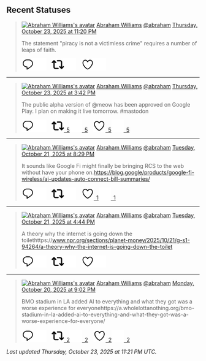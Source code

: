 ## Recent Statuses

> <a href="https://indieweb.social/@abraham"><img alt="Abraham Williams's avatar" src="https://cdn.masto.host/indiewebsocial/accounts/avatars/109/292/540/382/343/163/original/d00f2e03ce9c85b1.jpg" height="24" width="24" ></a> [Abraham Williams](https://indieweb.social/@abraham) [@abraham](https://indieweb.social/@abraham) [Thursday, October 23, 2025 at 11:20 PM](https://indieweb.social/@abraham/115426041903769964)
>
> The statement &quot;piracy is not a victimless crime&quot; requires a number of leaps of faith.
>
> [![Reply](./images/reply_light.svg#gh-light-mode-only "Reply")](https://indieweb.social/@abraham/115426041903769964#gh-light-mode-only)[![Reply](./images/reply.svg#gh-dark-mode-only "Reply")](https://indieweb.social/@abraham/115426041903769964#gh-dark-mode-only)&emsp;[![Boost](./images/retweet_light.svg#gh-light-mode-only "Boost")](https://indieweb.social/@abraham/115426041903769964#gh-light-mode-only)[![Boost](./images/retweet.svg#gh-dark-mode-only "Boost")](https://indieweb.social/@abraham/115426041903769964#gh-dark-mode-only)&emsp;[![Favorite](./images/like_light.svg#gh-light-mode-only "Favorite")](https://indieweb.social/@abraham/115426041903769964#gh-light-mode-only)[![Favorite](./images/like.svg#gh-dark-mode-only "Favorite")](https://indieweb.social/@abraham/115426041903769964#gh-dark-mode-only)


---

> <a href="https://indieweb.social/@abraham"><img alt="Abraham Williams's avatar" src="https://cdn.masto.host/indiewebsocial/accounts/avatars/109/292/540/382/343/163/original/d00f2e03ce9c85b1.jpg" height="24" width="24" ></a> [Abraham Williams](https://indieweb.social/@abraham) [@abraham](https://indieweb.social/@abraham) [Thursday, October 23, 2025 at 3:42 PM](https://indieweb.social/@abraham/115424242322449102)
>
> The public alpha version of @meow has been approved on Google Play. I plan on making it live tomorrow. #mastodon
>
> [![Reply](./images/reply_light.svg#gh-light-mode-only "Reply")](https://indieweb.social/@abraham/115424242322449102#gh-light-mode-only)[![Reply](./images/reply.svg#gh-dark-mode-only "Reply")](https://indieweb.social/@abraham/115424242322449102#gh-dark-mode-only)&emsp;[![Boost](./images/retweet_light.svg#gh-light-mode-only "Boost")&ensp;5](https://indieweb.social/@abraham/115424242322449102#gh-light-mode-only)[![Boost](./images/retweet.svg#gh-dark-mode-only "Boost")&ensp;5](https://indieweb.social/@abraham/115424242322449102#gh-dark-mode-only)&emsp;[![Favorite](./images/like_light.svg#gh-light-mode-only "Favorite")&ensp;5](https://indieweb.social/@abraham/115424242322449102#gh-light-mode-only)[![Favorite](./images/like.svg#gh-dark-mode-only "Favorite")&ensp;5](https://indieweb.social/@abraham/115424242322449102#gh-dark-mode-only)


---

> <a href="https://indieweb.social/@abraham"><img alt="Abraham Williams's avatar" src="https://cdn.masto.host/indiewebsocial/accounts/avatars/109/292/540/382/343/163/original/d00f2e03ce9c85b1.jpg" height="24" width="24" ></a> [Abraham Williams](https://indieweb.social/@abraham) [@abraham](https://indieweb.social/@abraham) [Tuesday, October 21, 2025 at 8:29 PM](https://indieweb.social/@abraham/115414047055480492)
>
> It sounds like Google Fi might finally be bringing RCS to the web without have your phone on.https://blog.google/products/google-fi-wireless/ai-updates-auto-connect-bill-summaries/
>
> [![Reply](./images/reply_light.svg#gh-light-mode-only "Reply")](https://indieweb.social/@abraham/115414047055480492#gh-light-mode-only)[![Reply](./images/reply.svg#gh-dark-mode-only "Reply")](https://indieweb.social/@abraham/115414047055480492#gh-dark-mode-only)&emsp;[![Boost](./images/retweet_light.svg#gh-light-mode-only "Boost")](https://indieweb.social/@abraham/115414047055480492#gh-light-mode-only)[![Boost](./images/retweet.svg#gh-dark-mode-only "Boost")](https://indieweb.social/@abraham/115414047055480492#gh-dark-mode-only)&emsp;[![Favorite](./images/like_light.svg#gh-light-mode-only "Favorite")&ensp;1](https://indieweb.social/@abraham/115414047055480492#gh-light-mode-only)[![Favorite](./images/like.svg#gh-dark-mode-only "Favorite")&ensp;1](https://indieweb.social/@abraham/115414047055480492#gh-dark-mode-only)


---

> <a href="https://indieweb.social/@abraham"><img alt="Abraham Williams's avatar" src="https://cdn.masto.host/indiewebsocial/accounts/avatars/109/292/540/382/343/163/original/d00f2e03ce9c85b1.jpg" height="24" width="24" ></a> [Abraham Williams](https://indieweb.social/@abraham) [@abraham](https://indieweb.social/@abraham) [Tuesday, October 21, 2025 at 4:44 PM](https://indieweb.social/@abraham/115413161199419513)
>
> A theory why the internet is going down the toilethttps://www.npr.org/sections/planet-money/2025/10/21/g-s1-94264/a-theory-why-the-internet-is-going-down-the-toilet
>
> [![Reply](./images/reply_light.svg#gh-light-mode-only "Reply")](https://indieweb.social/@abraham/115413161199419513#gh-light-mode-only)[![Reply](./images/reply.svg#gh-dark-mode-only "Reply")](https://indieweb.social/@abraham/115413161199419513#gh-dark-mode-only)&emsp;[![Boost](./images/retweet_light.svg#gh-light-mode-only "Boost")](https://indieweb.social/@abraham/115413161199419513#gh-light-mode-only)[![Boost](./images/retweet.svg#gh-dark-mode-only "Boost")](https://indieweb.social/@abraham/115413161199419513#gh-dark-mode-only)&emsp;[![Favorite](./images/like_light.svg#gh-light-mode-only "Favorite")](https://indieweb.social/@abraham/115413161199419513#gh-light-mode-only)[![Favorite](./images/like.svg#gh-dark-mode-only "Favorite")](https://indieweb.social/@abraham/115413161199419513#gh-dark-mode-only)


---

> <a href="https://indieweb.social/@abraham"><img alt="Abraham Williams's avatar" src="https://cdn.masto.host/indiewebsocial/accounts/avatars/109/292/540/382/343/163/original/d00f2e03ce9c85b1.jpg" height="24" width="24" ></a> [Abraham Williams](https://indieweb.social/@abraham) [@abraham](https://indieweb.social/@abraham) [Monday, October 20, 2025 at 9:02 PM](https://indieweb.social/@abraham/115408511221070106)
>
> BMO stadium in LA added AI to everything and what they got was a worse experience for everyonehttps://a.wholelottanothing.org/bmo-stadium-in-la-added-ai-to-everything-and-what-they-got-was-a-worse-experience-for-everyone/
>
> [![Reply](./images/reply_light.svg#gh-light-mode-only "Reply")](https://indieweb.social/@abraham/115408511221070106#gh-light-mode-only)[![Reply](./images/reply.svg#gh-dark-mode-only "Reply")](https://indieweb.social/@abraham/115408511221070106#gh-dark-mode-only)&emsp;[![Boost](./images/retweet_light.svg#gh-light-mode-only "Boost")&ensp;2](https://indieweb.social/@abraham/115408511221070106#gh-light-mode-only)[![Boost](./images/retweet.svg#gh-dark-mode-only "Boost")&ensp;2](https://indieweb.social/@abraham/115408511221070106#gh-dark-mode-only)&emsp;[![Favorite](./images/like_light.svg#gh-light-mode-only "Favorite")&ensp;2](https://indieweb.social/@abraham/115408511221070106#gh-light-mode-only)[![Favorite](./images/like.svg#gh-dark-mode-only "Favorite")&ensp;2](https://indieweb.social/@abraham/115408511221070106#gh-dark-mode-only)


_Last updated Thursday, October 23, 2025 at 11:21 PM UTC._
